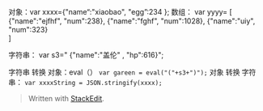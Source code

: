 对象：var xxxx={"name“:"xiaobao", "egg”:234 };
数组：
	var yyyy=
	[
		{"name":"ejfhf", "num":238},
		{"name":"fghf", "num":1028},
		{"name":"uiy", "num":323}		
]

字符串：
	var s3=" {\"name\":\"盖伦\"  , \"hp\":616}";

字符串 转换 对象：eval（）
`var gareen = eval("("+s3+")");`
对象 转换 字符串：
`var xxxxString = JSON.stringify(xxxx);`

> Written with [StackEdit](https://stackedit.io/).
<!--stackedit_data:
eyJoaXN0b3J5IjpbMjAxMTMzNzIxNCw1NDAyMzI3ODRdfQ==
-->